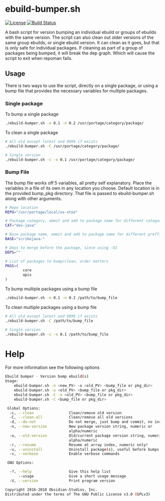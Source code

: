 # ebuild-bumper.sh
[![License](https://img.shields.io/badge/license-GPLv3-9977bb.svg?style=plastic)](https://github.com/Obsidian-StudiosInc/ebuild-bumper/blob/master/LICENSE)
[![Build Status](https://img.shields.io/travis/Obsidian-StudiosInc/ebuild-bumper/master.svg?colorA=9977bb&style=plastic)](https://travis-ci.org/Obsidian-StudiosInc/ebuild-bumper)

A bash script for version bumping an individual ebuild or groups of 
ebuilds with the same version. The script can also clean out older 
versions of the same group ebuilds, or single ebuild version. It can 
clean as it goes, but that is only safe for individual packages. If 
cleaning as part of a group of packages being bumped, it will break the 
dep graph. Which will cause the script to exit when repoman fails.

## Usage
There is two ways to use the script, directly on a single package, or 
using a bump file that provides the necessary variables for multiple 
packages.

### Single package
To bump a single package
```bash
./ebuild-bumper.sh -o 0.1 -n 0.2 /usr/portage/category/package/
```

To clean a single package
```bash
# All old except latest and 9999 if exists
./ebuild-bumper.sh -C /usr/portage/category/package/

# Single version
./ebuild-bumper.sh -c -o 0.1 /usr/portage/category/package/

```

### Bump File
The bump file works off 5 variables, all pretty self explanatory. Place 
the variables in a file of its own in any location you choose. Default 
location is in the provided bump_pkg directory. That file is passed to 
ebuild-bumper.sh along with other arguments.

```bash
# Repo location
REPO="/usr/portage/local/os-xtoo"

# Package category, ommit and add to package name for different categories
CAT="dev-java"

# Base package name, ommit and add to package name for different preffixes
BASE="scribejava-"

# Deps to merge before the package, since using -O1
DEPS=""

# List of packages to bump/clean, order matters
PKGS=(
        core
        apis
)
```

To bump multiple packages using a bump file
```bash
./ebuild-bumper.sh -o 0.1 -n 0.2 /path/to/bump_file
```

To clean multiple packages using a bump file 
```bash
# All old except latest and 9999 if exists
./ebuild-bumper.sh -C /path/to/bump_file

# Single version
./ebuild-bumper.sh -c -o 0.1 /path/to/bump_file

```

# Help
For more information see the following options

```bash
Ebuild bumper - Version bump ebuild(s)
Usage:
    ebuild-bumper.sh -n <new_PV> -o <old_PV> <bump_file or pkg_dir>
    ebuild-bumper.sh -u <old_PV> <bump_file or pkg_dir>
    ebuild-bumper.sh -C -o <old_PV> <bump_file or pkg_dir>
    ebuild-bumper.sh -C <bump_file or pkg_dir>

 Global Options:
  -c, --clean                Clean/remove old version
  -C, --clean-all            Clean/remove all old versions
  -d, --do-not               Do not merge, just bump and commit, no install
  -n, --new-version          New package version string, numeric or
                             alpha/numeric
  -o, --old-version          Old/current package version string, numeric or
                             alpha/numeric
  -r, --resume               Resume at array index, numeric only!
  -u, --uninstall            Uninstall package(s), useful before bumps
  -v, --verbose              Enable verbose commands

 GNU Options:

  -?, --help                 Give this help list
      --usage                Give a short usage message
  -V, --version              Print program version

Copyright 2016-2018 Obsidian-Studios, Inc.
Distributed under the terms of The GNU Public License v3.0 (GPLv3)
```
